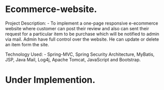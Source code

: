 # Ecommerce-website.

Project Description: - To implement a one-page responsive e-ecommerce website where customer can post their review and also can sent their request for a particular item to be purchase which will be notified to admin via mail. Admin have full control over the website. He can update or delete an item form the site.


Technology Used: - Spring-MVC, Spring Security Architecture, MyBatis, JSP, Java Mail, Log4j, Apache Tomcat, JavaScript and Bootstrap.

# Under Implemention.
